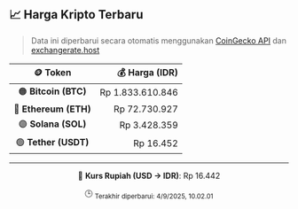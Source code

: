 

<!-- HARGA_KRIPTO -->
## 📈 Harga Kripto Terbaru

> Data ini diperbarui secara otomatis menggunakan [CoinGecko API](https://www.coingecko.com/) dan [exchangerate.host](https://exchangerate.host/)

<div align="center">

| 🪙 Token | 💰 Harga (IDR) |
|:------:|---------------:|
| 🟠 **Bitcoin (BTC)**   | Rp 1.833.610.846 |
| 🔵 **Ethereum (ETH)**  | Rp 72.730.927 |
| 🟣 **Solana (SOL)**    | Rp 3.428.359 |
| 🟢 **Tether (USDT)**   | Rp 16.452 |

---

💱 **Kurs Rupiah (USD → IDR)**: Rp 16.442

🕒 <sub>Terakhir diperbarui: 4/9/2025, 10.02.01</sub>

</div>
<!-- /HARGA_KRIPTO -->